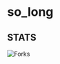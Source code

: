 # so_long

## STATS
![Forks](https://img.shields.io/github/forks/jfremond/so_long?logo=github&style=for-the-badge)
